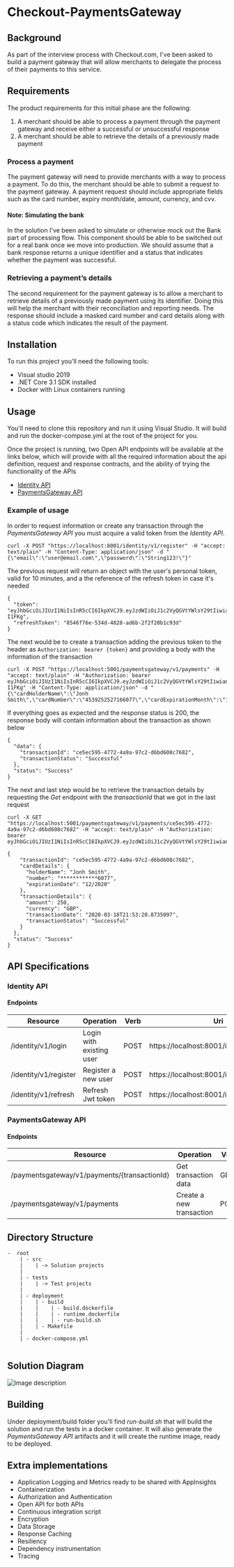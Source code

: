 # Checkout-PaymentsGateway

## Background
As part of the interview process with Checkout.com, I've been asked to build a payment gateway that will allow merchants to delegate the process of their payments to this service.

## Requirements
The product requirements for this initial phase are the following:
1. A merchant should be able to process a payment through the payment gateway and receive either a
successful or unsuccessful response
2. A merchant should be able to retrieve the details of a previously made payment

### Process a payment
The payment gateway will need to provide merchants with a way to process a payment. To do this, the
merchant should be able to submit a request to the payment gateway. A payment request should include
appropriate fields such as the card number, expiry month/date, amount, currency, and cvv.

####  Note: Simulating the bank
In the solution I've been asked to simulate or otherwise mock out the Bank part of processing flow. This component should be able to be switched out for a real bank once we move into
production. We should assume that a bank response returns a unique identifier and a status that
indicates whether the payment was successful.

### Retrieving a payment’s details

The second requirement for the payment gateway is to allow a merchant to retrieve details of a
previously made payment using its identifier. Doing this will help the merchant with their reconciliation
and reporting needs. The response should include a masked card number and card details along with a
status code which indicates the result of the payment.


## Installation

To run this project you'll need the following tools:
- Visual studio 2019 
- .NET Core 3.1 SDK installed
- Docker with Linux containers running

## Usage

You'll need to clone this repository and run it using Visual Studio. It will build and run the docker-compose.yml at the root of the project for you.

Once the project is running, two Open API endpoints will be available at the links below, which will provide with all the required information about the api definition, request and response contracts, and the ability of trying the functionality of the APIs
- [Identity API](https://localhost:8001/swagger/index.html)
- [PaymentsGateway API](https://localhost:5001/swagger/index.html)

### Example of usage
In order to request information or create any transaction through the *PaymentsGateway API* you must acquire a valid token from the *Identity API*.
```
curl -X POST "https://localhost:8001/identity/v1/register" -H "accept: text/plain" -H "Content-Type: application/json" -d "{\"email\":\"user@email.com\",\"password\":\"String123!\"}"
```
The previous request will return an object with the user's personal token, valid for 10 minutes, and a the reference of the refresh token in case it's needed
```
{
  "token": "eyJhbGciOiJIUzI1NiIsInR5cCI6IkpXVCJ9.eyJzdWIiOiJ1c2VyQGVtYWlsY29tIiwianRpIjoiZDRmOTQ2ZWYtZDc4YS00YzhhLWFjNjYtNDM3NmVjMWJjZGI3IiwiZW1haWwiOiJ1c2VyQGVtYWlsY29tIiwiaWQiOiIwNDE4YTE1YS02ZThlLTRjYWItYmVjMy0yNDkwNWJjM2UwNTAiLCJuYmYiOjE1ODQ1NjgwMDYsImV4cCI6MTU4NDU2ODYwNiwiaWF0IjoxNTg0NTY4MDA2fQ.joSh4J6xhX1emgmU4uz5QuBSgk7nQwsBHrZKZ-I1FKg",
  "refreshToken": "8546f76e-534d-4828-ad6b-2f2f20b1c93d"
}
```
The next would be to create a transaction adding the previous token to the header as `Authorization: bearer {token}` and providing a body with the information of the transaction
```
curl -X POST "https://localhost:5001/paymentsgateway/v1/payments" -H "accept: text/plain" -H "Authorization: bearer eyJhbGciOiJIUzI1NiIsInR5cCI6IkpXVCJ9.eyJzdWIiOiJ1c2VyQGVtYWlsY29tIiwianRpIjoiZDRmOTQ2ZWYtZDc4YS00YzhhLWFjNjYtNDM3NmVjMWJjZGI3IiwiZW1haWwiOiJ1c2VyQGVtYWlsY29tIiwiaWQiOiIwNDE4YTE1YS02ZThlLTRjYWItYmVjMy0yNDkwNWJjM2UwNTAiLCJuYmYiOjE1ODQ1NjgwMDYsImV4cCI6MTU4NDU2ODYwNiwiaWF0IjoxNTg0NTY4MDA2fQ.joSh4J6xhX1emgmU4uz5QuBSgk7nQwsBHrZKZ-I1FKg" -H "Content-Type: application/json" -d "{\"cardHolderName\":\"Jonh Smith\",\"cardNumber\":\"4539252527166077\",\"cardExpirationMonth\":\"12\",\"cardExpirationYear\":\"2020\",\"cvv\":\"300\",\"amount\":250,\"currency\":\"GBP\"}"
```
If everything goes as expected and the response status is 200, the response body will contain information about the transaction as shown below
```
{
  "data": {
    "transactionId": "ce5ec595-4772-4a9a-97c2-d6bd608c7682",
    "transactionStatus": "Successful"
  },
  "status": "Success"
}
```
The next and last step would be to retrieve the transaction details by requesting the *Get* endpoint with the *transactionId* that we got in the last request
```
curl -X GET "https://localhost:5001/paymentsgateway/v1/payments/ce5ec595-4772-4a9a-97c2-d6bd608c7682" -H "accept: text/plain" -H "Authorization: bearer eyJhbGciOiJIUzI1NiIsInR5cCI6IkpXVCJ9.eyJzdWIiOiJ1c2VyQGVtYWlsY29tIiwianRpIjoiNzgwZmM2YjEtODk3OC00ODU3LTkwN2ItYzQzMjFkOTFjMzg5IiwiZW1haWwiOiJ1c2VyQGVtYWlsY29tIiwiaWQiOiIwNDE4YTE1YS02ZThlLTRjYWItYmVjMy0yNDkwNWJjM2UwNTAiLCJuYmYiOjE1ODQ1NzA0NzAsImV4cCI6MTU4NDU3MTA3MCwiaWF0IjoxNTg0NTcwNDcwfQ.7RSsTHwqSEz9YVhfJQ6dglAWKtHPMB3odtehFXIgDu4"
```
```
{
    "transactionId": "ce5ec595-4772-4a9a-97c2-d6bd608c7682",
    "cardDetails": {
      "holderName": "Jonh Smith",
      "number": "************6077",
      "expirationDate": "12/2020"
    },
    "transactionDetails": {
      "amount": 250,
      "currency": "GBP",
      "transactionDate": "2020-03-18T21:53:20.8735097",
      "transactionStatus": "Successful"
    }
  },
  "status": "Success"
}
```
## API Specifications
### Identity API
#### Endpoints
| Resource | Operation | Verb | Uri |
| ---      | ---       | ---  | --- |
| /identity/v1/login | Login with existing user | POST | https://localhost:8001/identity/v1/login |
| /identity/v1/register | Register a new user | POST | https://localhost:8001/identity/v1/register |
| /identity/v1/refresh | Refresh Jwt token | POST | https://localhost:8001/identity/v1/refresh |

### PaymentsGateway API
#### Endpoints
| Resource | Operation | Verb | Uri |
| ---      | ---       | ---  | --- |
| /paymentsgateway/v1/payments/{transactionId} | Get transaction data | GET | https://localhost:5001/paymentsgateway/v1/payments/{transactionId} |
| /paymentsgateway/v1/payments | Create a new transaction | POST | https://localhost:5001/paymentsgateway/v1/payments |

## Directory Structure

```
-  root
    | - src
    |    | -> Solution projects
    |
    | - tests    
    |    | -> Test projects
    |
    | - deployment
    |    | - build
    |    |    | - build.dockerfile
    |    |    | - runtime.dockerfile
    |    |    | - run-build.sh
    |    | - Makefile
    |
    | - docker-compose.yml


```

## Solution Diagram

![Image description](https://lh3.googleusercontent.com/dzygFcROZPMmV1A_typxd9RhV0xI9kTpaFXeGhT6tivabFoDavkcHMXnY1j39uwj0zdytiC8fU4ybl7-BYy4paVufrxoUCAcJhv9Ixrck5WR4hVf9qqct8n1mW6E5AkG0nFdsOOFureoG-6K7CuOa1ZKckkCpyL_zo7U7xpKGVi8NdQymPH_9nd7x44EPySZp045xEoI19hpqVvupnaNxrIRv6eLZdB3Qo1PXMzVLFcycYpt9kL4N2m0GqW5lOLo7auZn-4p0TnrsGiZvbCYsWuzT5fnO_OVD9M6CrYtOPGDPABTtbPPmAQHDAVEliLJSVXytPQIzswpiYU2jEJbtpYYiQMGglCtmfvzIS0GKhQ4tcl50vaRuFuG687VrHBNTbc3FlTNliOjY1IgfR4ktHAooTGUK8jNly6KnXj4-Ni3P5b1UZ8n3zmzCWty_Woswuq_eYYF_xMRU0sEkf1flTVknyiGdnvC28dyM0OJfOUfi3uS8L1YkCNFYVOOQOk_dG-9GMnwwPbVG3TRSdKXY1wlZg3-6yMmITcUGEZoBJKXAw1s5EbWlBVJx6jlFZgsIWVtEHcLEc0yt9IDtuvCalikBGXqYVOMWBI2dTySreUzM_kbAnQIsFWD-l3vuGac8k-nxh5ghYdrQiWW2fkj92R5UH6CFU3mo0w9zFOFDaLv5bF5_8lCwR-U1pHWOg=w991-h701-no)

## Building

Under deployment/build folder you'll find *run-build.sh* that will build the solution and run the tests in a docker container.
It will also generate the *PaymentsGateway API* artifacts and it will create the runtime image, ready to be deployed.

## Extra implementations

- Application Logging and Metrics ready to be shared with AppInsights
- Containerization
- Authorization and Authentication
- Open API for both APIs
- Continuous integration script
- Encryption
- Data Storage
- Response Caching
- Resiliency
- Dependency instrumentation
- Tracing